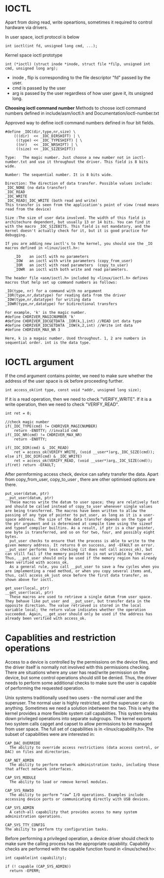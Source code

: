 # IOCTL
Apart from doing read, write opeartions, sometimes it required to control hardware via drivers.

In user space, ioctl protocol is below
```
int ioctl(int fd, unsigned long cmd, ...);
```

Kernel space ioctl prototype

```
int (*ioctl) (struct inode *inode, struct file *filp, unsigned int cmd, unsigned long arg);
```
* inode , flip is corresponding to the file descriptor "fd" passed by the user.
* cmd is passed by the user
* arg is passed by the user regardless of how user gave it, its unsigned long.

**Choosing ioctl command number**
Methods to choose ioctl command numbers defined in include/asm/ioctl.h and Documentation/ioctl-number.txt

Approved way to define ioctl command numbers defined in four bit fields. 
```
#define _IOC(dir,type,nr,size) \
	(((dir)  << _IOC_DIRSHIFT) | \
	 ((type) << _IOC_TYPESHIFT) | \
	 ((nr)   << _IOC_NRSHIFT) | \
	 ((size) << _IOC_SIZESHIFT))
```

```
Type:   The magic number. Just choose a new number not in ioctl-number.txt and use it throughout the driver. This field is 8 bits wide.

Number: The sequential number. It is 8 bits wide.

Direction: The direction of data transfer. Possible values include:
_IOC_NONE (no data transfer)
_IOC_READ
_IOC_WRITE
_IOC_READ|_IOC_WRITE (both read and write)
This transfer is seen from the application's point of view (read means read from the device)

Size :The size of user data involved. The width of this field is architechure dependent, but usually 13 or 14 bits. You can find it with the macro _IOC_SIZEBITS. This field is not mandatory, and the kernel doesn't actually check for it, but it is good practice for debugging.
```

```
If you are adding new ioctl's to the kernel, you should use the _IO
macros defined in <linux/ioctl.h>:

    _IO    an ioctl with no parameters
    _IOW   an ioctl with write parameters (copy_from_user)
    _IOR   an ioctl with read parameters  (copy_to_user)
    _IOWR  an ioctl with both write and read parameters.
```

```
The header file <asm/ioctl.h> included by <linux/ioctl.h> defines macros that help set up command numbers as follows:

_IO(type, nr) for a command with no argument
_IOR(type,nr,datatype) for reading data from the driver
_IOW(type,nr,datatype) for writing data
_IOWR(type,nr,datatype) for bidirectional transfers
```

```
For example, 'k' is the magic number.
#define CHDRIVER_MAGICNUMBER 'k'
#define CHDRIVER_IOCGETDATA _IOR(k,1,int) //READ int data type
#define CHDRIVER_IOCSETDATA _IOW(k,2,int) //Write int data
#define CHDRIVER_MAX_NR 3

Here, k is a magaic number. Used throughout. 1, 2 are numbers in sequential order. int is the data type.
```

# IOCTL argument

If the cmd argument contains pointer, we need to make sure whether the address of the user space is ok before proceeding further.

```
int access_ok(int type, const void *addr, unsigned long size);
```

If it is a read operation, then we need to check "VERIFY_WRITE".
If it is a write operation, then we need to check "VERIFY_READ".

```
int ret = 0;

//check magic number
if(_IOC_TYPE(cmd) != CHDRIVER_MAGICNUMBER)
	return -ENOTTY; //invalid cmd
if(_IOC_NR(cmd) != CHDRIVER_MAX_NR)
	return -ENOTTY;

if(_IOC_DIR(cmd) & _IOC_READ)
	ret = access_ok(VERIFY_WRITE, (void __user*)arg,_IOC_SIZE(cmd));
else if(_IOC_DIR(cmd) & _IOC_WRITE)
	ret = access_ok(VERIFY_READ, (void __user*)arg,_IOC_SIZE(cmd));
if(ret) return -EFAULT;
```

After permforming access check, device can safety transfer the data. Apart from copy_from_user, copy_to_user , there are other optimised options are there.

```
put_user(datum, ptr)
__put_user(datum, ptr)
  These macros write the datum to user space; they are relatively fast and should be called instead of copy_to_user whenever single values are being transferred. The macros have been written to allow the passing of any type of pointer to put_user, as long as it is a user-space address. The size of the data transfer depends on the type of the ptr argument and is determined at compile time using the sizeof and typeof compiler builtins. As a result, if ptr is a char pointer, one byte is transferred, and so on for two, four, and possibly eight bytes. 
  put_user checks to ensure that the process is able to write to the given memory address. It returns 0 on success, and -EFAULT on error. __put_user performs less checking (it does not call access_ok), but can still fail if the memory pointed to is not writable by the user. Thus, __put_user should only be used if the memory region has already been verified with access_ok. 
  As a general rule, you call __put_user to save a few cycles when you are implementing a read method, or when you copy several items and, thus, call access_ok just once before the first data transfer, as shown above for ioctl.

get_user(local, ptr)
__get_user(local, ptr)
  These macros are used to retrieve a single datum from user space. They behave like put_user and __put_user, but transfer data in the opposite direction. The value retrieved is stored in the local variable local; the return value indicates whether the operation succeeded. Again, __get_user should only be used if the address has already been verified with access_ok.

```

# Capablities and restriction operations

Access to a device is controlled by the permissions on the device files, and the driver itself is normally not involved with this permissions checking. There are situations where any user has read/write permission on the device, but some control operations should still be denied. Thus, the driver needs to perform some additional checks to make sure the user is capable of performing the requested operation.

Unix systems traditionally used two users - the normal user and the superuser. The normal user is highly restricted, and the superuser can do anything. Sometimes we need a solution inbetween the two. This is why the kernel provides a more flexible system call capabilities. This system breaks down privileged operations into separate subgroups. The kernel exports two system calls capget and capset to allow permissions to be managed from user space. The full set of capabilities is in <linux/capability.h>. The subset of capabilities were are interested in:
```
CAP_DAC_OVERRIDE
  The ability to override access restrictions (data access control, or DAC) on files and directories.
  
CAP_NET_ADMIN
  The ability to perform network administration tasks, including those that affect network interfaces.
  
CAP_SYS_MODULE
  The ability to load or remove kernel modules.
  
CAP_SYS_RAWIO
  The ability to perform “raw” I/O operations. Examples include accessing device ports or communicating directly with USB devices.
  
CAP_SYS_ADMIN
  A catch-all capability that provides access to many system administration operations.
  
CAP_SYS_TTY_CONFIG
The ability to perform tty configuration tasks.

```
Before performing a privileged operation, a device driver should check to make sure the calling process has the appropriate capability. Capability checks are performed with the capable function found in <linux/sched.h>:
```
int capable(int capability);
```
```
if (! capable (CAP_SYS_ADMIN))
  return -EPERM;
```

